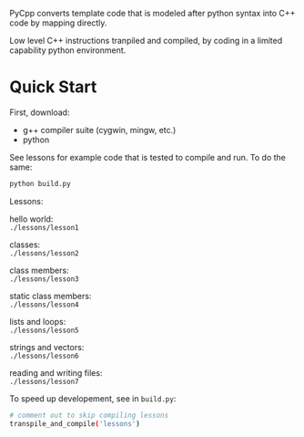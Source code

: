 
PyCpp converts template code that is modeled 
after python syntax into C++ code by mapping directly.

Low level C++ instructions tranpiled and compiled, by coding in a 
limited capability python environment. 

# Quick Start

First, download:
- g++ compiler suite (cygwin, mingw, etc.)
- python

See lessons for example code that is tested to compile
and run. To do the same:
```bash
python build.py
``` 

Lessons:

hello world:  
`./lessons/lesson1`

classes:  
`./lessons/lesson2`

class members:  
`./lessons/lesson3`

static class members:  
`./lessons/lesson4`

lists and loops:  
`./lessons/lesson5`

strings and vectors:  
`./lessons/lesson6`

reading and writing files:  
`./lessons/lesson7`

To speed up developement, see in `build.py`:
```bash
# comment out to skip compiling lessons
transpile_and_compile('lessons')
```
